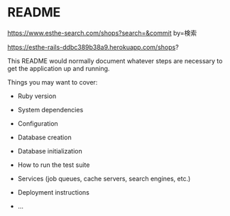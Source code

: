 # README

https://www.esthe-search.com/shops?search=&commit by=検索

https://esthe-rails-ddbc389b38a9.herokuapp.com/shops?

This README would normally document whatever steps are necessary to get the
application up and running.

Things you may want to cover:

* Ruby version

* System dependencies

* Configuration

* Database creation

* Database initialization

* How to run the test suite

* Services (job queues, cache servers, search engines, etc.)

* Deployment instructions

* ...
